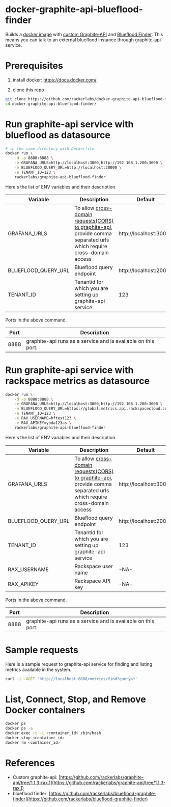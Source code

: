 # docker-graphite-api-blueflood-finder

Builds a [docker image](https://hub.docker.com/r/rackerlabs/graphite-api-blueflood-finder/) with [custom Graphite-API](https://github.com/rackerlabs/graphite-api/tree/1.1.3-rax.1) and [Blueflood Finder](https://github.com/rackerlabs/blueflood-graphite-finder). This means you can talk to an external blueflood 
instance through graphite-api service.

# Prerequisites

1. install docker:  https://docs.docker.com/

2. clone this repo
```sh
git clone https://github.com/rackerlabs/docker-graphite-api-blueflood-finder.git
cd docker-graphite-api-blueflood-finder/
```

# Run graphite-api service with blueflood as datasource

```sh
# in the same directory with Dockerfile
docker run \
    -d -p 8888:8888 \
    -e GRAFANA_URLS=http://localhost:3000,http://192.168.1.200:3000 \
    -e BLUEFLOOD_QUERY_URL=http://localhost:20000 \
    -e TENANT_ID=123 \
    rackerlabs/graphite-api-blueflood-finder
```

Here's the list of ENV variables and their description.

| Variable             |   Description                                       |  Default   |
| ---------------------|-----------------------------------------------------|------------|
| GRAFANA_URLS         | To allow [cross-domain requests(CORS) to graphite-api](https://github.com/brutasse/graphite-api/blob/master/docs/configuration.rst), provide comma separated urls which require cross-domain access | http://localhost:3000 |
| BLUEFLOOD_QUERY_URL  | Blueflood query endpoint | http://localhost:20000 |
| TENANT_ID            | Tenantid for which you are setting up graphite-api service | 123 |

Ports in the above command.

| Port             |   Description                                                  |
| -----------------|----------------------------------------------------------------|
| 8888             | graphite-api runs as a service and is available on this port.  |


# Run graphite-api service with rackspace metrics as datasource

```sh
docker run \
    -d -p 8888:8888 \
    -e GRAFANA_URLS=http://localhost:3000,http://192.168.1.200:3000 \
    -e BLUEFLOOD_QUERY_URL=https://global.metrics.api.rackspacecloud.com \
    -e TENANT_ID=123 \
    -e RAX_USERNAME=bftest123 \
    -e RAX_APIKEY=yoda123as \
    rackerlabs/graphite-api-blueflood-finder
```

Here's the list of ENV variables and their description.

| Variable             |   Description                                       |  Default   |
| ---------------------|-----------------------------------------------------|------------|
| GRAFANA_URLS         | To allow [cross-domain requests(CORS) to graphite-api](https://github.com/brutasse/graphite-api/blob/master/docs/configuration.rst), provide comma separated urls which require cross-domain access | http://localhost:3000 |
| BLUEFLOOD_QUERY_URL  | Blueflood query endpoint | http://localhost:20000 |
| TENANT_ID            | Tenantid for which you are setting up graphite-api service | 123 |
| RAX_USERNAME         | Rackspace user name | 	-NA- |
| RAX_APIKEY           | Rackspace API key |	-NA- |

Ports in the above command.

| Port             |   Description                                               |
| -----------------|-------------------------------------------------------------|
| 8888             | graphite-api runs as a service and is available on this port.

# Sample requests

Here is a sample request to graphite-api service for finding and listing metrics available in the system.

```sh
curl -i -XGET 'http://localhost:8888/metrics/find?query=*'
```

# List, Connect, Stop, and Remove Docker containers
```sh
docker ps
docker ps -a
docker exec -t -i <container_id> /bin/bash
docker stop <container_id>
docker rm <container_id>
```

# References

* Custom graphite-api: [https://github.com/rackerlabs/graphite-api/tree/1.1.3-rax.1](https://github.com/rackerlabs/graphite-api/tree/1.1.3-rax.1)
* blueflood finder: [https://github.com/rackerlabs/blueflood-graphite-finder](https://github.com/rackerlabs/blueflood-graphite-finder) 
